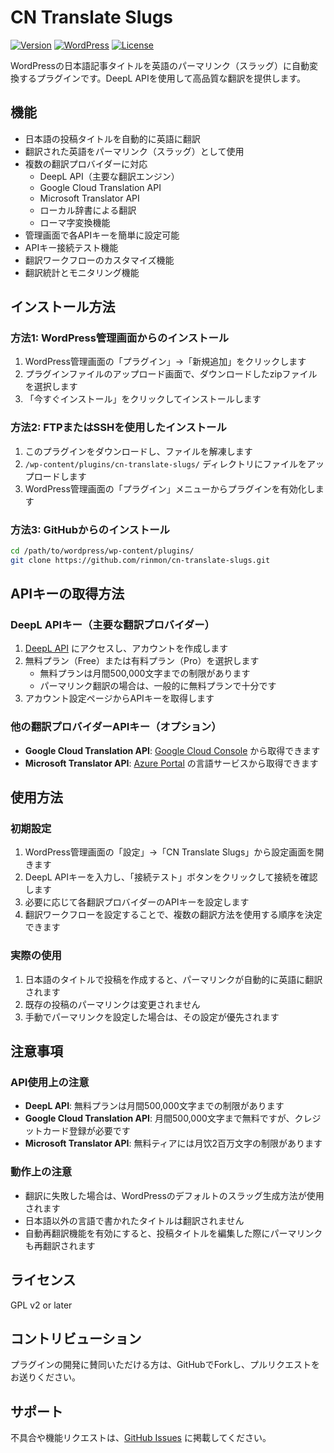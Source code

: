 # CN Translate Slugs

[![Version](https://img.shields.io/badge/version-2.1.0-blue.svg)](https://github.com/rinmon/cn-translate-slugs/releases)
[![WordPress](https://img.shields.io/badge/wordpress-5.0%2B-green.svg)](https://wordpress.org/)
[![License](https://img.shields.io/badge/license-GPL--2.0%2B-orange.svg)](https://www.gnu.org/licenses/gpl-2.0.html)

WordPressの日本語記事タイトルを英語のパーマリンク（スラッグ）に自動変換するプラグインです。DeepL APIを使用して高品質な翻訳を提供します。

## 機能

- 日本語の投稿タイトルを自動的に英語に翻訳
- 翻訳された英語をパーマリンク（スラッグ）として使用
- 複数の翻訳プロバイダーに対応
  - DeepL API（主要な翻訳エンジン）
  - Google Cloud Translation API
  - Microsoft Translator API
  - ローカル辞書による翻訳
  - ローマ字変換機能
- 管理画面で各APIキーを簡単に設定可能
- APIキー接続テスト機能
- 翻訳ワークフローのカスタマイズ機能
- 翻訳統計とモニタリング機能

## インストール方法

### 方法1: WordPress管理画面からのインストール

1. WordPress管理画面の「プラグイン」→「新規追加」をクリックします
2. プラグインファイルのアップロード画面で、ダウンロードしたzipファイルを選択します
3. 「今すぐインストール」をクリックしてインストールします

### 方法2: FTPまたはSSHを使用したインストール

1. このプラグインをダウンロードし、ファイルを解凍します
2. `/wp-content/plugins/cn-translate-slugs/` ディレクトリにファイルをアップロードします
3. WordPress管理画面の「プラグイン」メニューからプラグインを有効化します

### 方法3: GitHubからのインストール

```bash
cd /path/to/wordpress/wp-content/plugins/
git clone https://github.com/rinmon/cn-translate-slugs.git
```

## APIキーの取得方法

### DeepL APIキー（主要な翻訳プロバイダー）

1. [DeepL API](https://www.deepl.com/pro-api) にアクセスし、アカウントを作成します
2. 無料プラン（Free）または有料プラン（Pro）を選択します
   - 無料プランは月間500,000文字までの制限があります
   - パーマリンク翻訳の場合は、一般的に無料プランで十分です
3. アカウント設定ページからAPIキーを取得します

### 他の翻訳プロバイダーAPIキー（オプション）

- **Google Cloud Translation API**: [Google Cloud Console](https://console.cloud.google.com/) から取得できます
- **Microsoft Translator API**: [Azure Portal](https://portal.azure.com/) の言語サービスから取得できます

## 使用方法

### 初期設定

1. WordPress管理画面の「設定」→「CN Translate Slugs」から設定画面を開きます
2. DeepL APIキーを入力し、「接続テスト」ボタンをクリックして接続を確認します
3. 必要に応じて各翻訳プロバイダーのAPIキーを設定します
4. 翻訳ワークフローを設定することで、複数の翻訳方法を使用する順序を決定できます

### 実際の使用

1. 日本語のタイトルで投稿を作成すると、パーマリンクが自動的に英語に翻訳されます
2. 既存の投稿のパーマリンクは変更されません
3. 手動でパーマリンクを設定した場合は、その設定が優先されます

## 注意事項

### API使用上の注意

- **DeepL API**: 無料プランは月間500,000文字までの制限があります
- **Google Cloud Translation API**: 月間500,000文字まで無料ですが、クレジットカード登録が必要です
- **Microsoft Translator API**: 無料ティアには月饮2百万文字の制限があります

### 動作上の注意

- 翻訳に失敗した場合は、WordPressのデフォルトのスラッグ生成方法が使用されます
- 日本語以外の言語で書かれたタイトルは翻訳されません
- 自動再翻訳機能を有効にすると、投稿タイトルを編集した際にパーマリンクも再翻訳されます

## ライセンス

GPL v2 or later

## コントリビューション

プラグインの開発に賛同いただける方は、GitHubでForkし、プルリクエストをお送りください。

## サポート

不具合や機能リクエストは、[GitHub Issues](https://github.com/rinmon/cn-translate-slugs/issues) に掲載してください。
